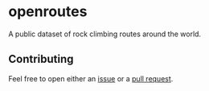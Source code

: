 # openroutes

A public dataset of rock climbing routes around the world.

## Contributing

Feel free to open either an [issue](https://github.com/drm2/openroutes/issues) or a [pull request](https://github.com/drm2/openroutes/pulls).
